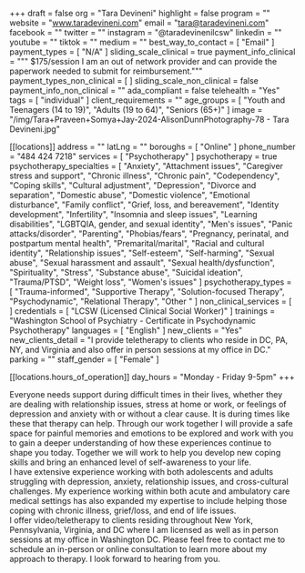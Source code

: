 +++
draft = false
org = "Tara Devineni"
highlight = false
program = ""
website = "www.taradevineni.com"
email = "tara@taradevineni.com"
facebook = ""
twitter = ""
instagram = "@taradevinenilcsw"
linkedin = ""
youtube = ""
tiktok = ""
medium = ""
best_way_to_contact = [ "Email" ]
payment_types = [ "N/A" ]
sliding_scale_clinical = true
payment_info_clinical = """
$175/session
I am an out of network provider and can provide the paperwork needed to submit for reimbursement."""
payment_types_non_clinical = [ ]
sliding_scale_non_clinical = false
payment_info_non_clinical = ""
ada_compliant = false
telehealth = "Yes"
tags = [ "individual" ]
client_requirements = ""
age_groups = [
  "Youth and Teenagers (14 to 19)",
  "Adults (19 to 64)",
  "Seniors (65+)"
]
image = "/img/Tara+Praveen+Somya+Jay-2024-AlisonDunnPhotography-78 - Tara Devineni.jpg"

[[locations]]
address = ""
latLng = ""
boroughs = [ "Online" ]
phone_number = "484 424 7218"
services = [ "Psychotherapy" ]
psychotherapy = true
psychotherapy_specialties = [
  "Anxiety",
  "Attachment issues",
  "Caregiver stress and support",
  "Chronic illness",
  "Chronic pain",
  "Codependency",
  "Coping skills",
  "Cultural adjustment",
  "Depression",
  "Divorce and separation",
  "Domestic abuse",
  "Domestic violence",
  "Emotional disturbance",
  "Family conflict",
  "Grief, loss, and bereavement",
  "Identity development",
  "Infertility",
  "Insomnia and sleep issues",
  "Learning disabilities",
  "LGBTQIA, gender, and sexual identity",
  "Men's issues",
  "Panic attacks/disorder",
  "Parenting",
  "Phobias/fears",
  "Pregnancy, perinatal, and postpartum mental health",
  "Premarital/marital",
  "Racial and cultural identity",
  "Relationship issues",
  "Self-esteem",
  "Self-harming",
  "Sexual abuse",
  "Sexual harassment and assault",
  "Sexual health/dysfunction",
  "Spirituality",
  "Stress",
  "Substance abuse",
  "Suicidal ideation",
  "Trauma/PTSD",
  "Weight loss",
  "Women's issues"
]
psychotherapy_types = [
  "Trauma-informed",
  "Supportive Therapy",
  "Solution-focused Therapy",
  "Psychodynamic",
  "Relational Therapy",
  "Other "
]
non_clinical_services = [ ]
credentials = [ "LCSW (Licensed Clinical Social Worker)" ]
trainings = "Washington School of Psychiatry - Certificate in Psychodynamic Psychotherapy"
languages = [ "English" ]
new_clients = "Yes"
new_clients_detail = "I provide teletherapy to clients who reside in DC, PA, NY, and Virginia and also offer in person sessions at my office in DC."
parking = ""
staff_gender = [ "Female" ]

  [[locations.hours_of_operation]]
  day_hours = "Monday - Friday 9-5pm"
+++


Everyone needs support during difficult times in their lives, whether they are dealing with relationship issues, stress at home or work, or feelings of depression and anxiety with or without a clear cause. It is during times like these that therapy can help. Through our work together I will provide a safe space for painful memories and emotions to be explored and work with you to gain a deeper understanding of how these experiences continue to shape you today. Together we will work to help you develop new coping skills and bring an enhanced level of self-awareness to your life. <br>
I have extensive experience working with both adolescents and adults struggling with depression, anxiety, relationship issues, and cross-cultural challenges. My experience working within both acute and ambulatory care medical settings has also expanded my expertise to include helping those coping with chronic illness, grief/loss, and end of life issues. <br>
I offer video/teletherapy to clients residing throughout New York, Pennsylvania, Virginia, and DC where I am licensed as well as in person sessions at my office in Washington DC. Please feel free to contact me to schedule an in-person or online consultation to learn more about my approach to therapy. I look forward to hearing from you. <br>
